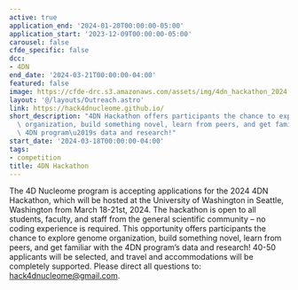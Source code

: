 ```yaml
---
active: true
application_end: '2024-01-20T00:00:00-05:00'
application_start: '2023-12-09T00:00:00-05:00'
carousel: false
cfde_specific: false
dcc:
- 4DN
end_date: '2024-03-21T00:00:00-04:00'
featured: false
image: https://cfde-drc.s3.amazonaws.com/assets/img/4dn_hackathon_2024.png
layout: '@/layouts/Outreach.astro'
link: https://hack4dnucleome.github.io/
short_description: "4DN Hackathon offers participants the chance to explore genome\
  \ organization, build something novel, learn from peers, and get familiar with the\
  \ 4DN program\u2019s data and research!"
start_date: '2024-03-18T00:00:00-04:00'
tags: 
- competition
title: 4DN Hackathon
---
```

The 4D Nucleome program is accepting applications for the 2024 4DN Hackathon, which will be hosted at the University of Washington in Seattle, Washington from March 18-21st, 2024. The hackathon is open to all students, faculty, and staff from the general scientific community – no coding experience is required. This opportunity offers participants the chance to explore genome organization, build something novel, learn from peers, and get familiar with the 4DN program’s data and research! 40-50 applicants will be selected, and travel and accommodations will be completely supported. Please direct all questions to: hack4dnucleome@gmail.com.